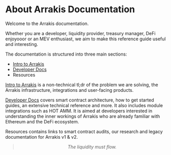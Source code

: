 # About Arrakis Documentation

Welcome to the Arrakis documentation.

Whether you are a developer, liquidity provider, treasury manager, DeFi enjoyooor or an MEV enthusiast, we aim to make this reference guide useful and interesting.

The documentation is structured into three main sections:

- [Intro to Arrakis](./introduction/overview.md)
- [Developer Docs](./arrakisModular/overview.md)
- Resources

[Intro to Arrakis](./introduction/overview.md) is a non-technical tl;dr of the problem we are solving, the Arrakis infrastructure, integrations and user-facing products.

[Developer Docs](./arrakisModular/overview.md) covers smart contract architecture, how to get started guides, an extensive technical reference and more. It also includes module integrations such as HOT AMM. It is aimed at developers interested in understanding the inner workings of Arrakis who are already familiar with Ethereum and the DeFi ecosystem.

Resources contains links to smart contract audits, our research and legacy documentation for Arrakis v1 & v2.

> _<center>The liquidity must flow.<center>_
